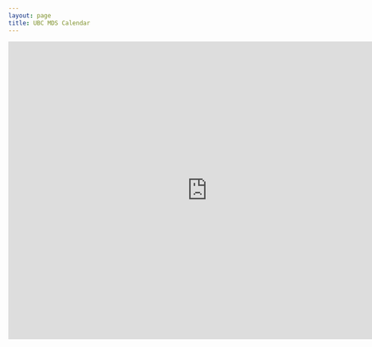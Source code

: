 ```yaml
---
layout: page
title: UBC MDS Calendar
---
```


<iframe src="https://calendar.google.com/calendar/embed?showTitle=0&amp;showPrint=0&amp;showCalendars=0&amp;showTz=0&amp;mode=WEEK&amp;height=600&amp;wkst=1&amp;bgcolor=%23FFFFFF&amp;src=7mfpluc2hrdcbvko25bd6n2130%40group.calendar.google.com&amp;color=%23182C57&amp;ctz=America%2FLos_Angeles" style="border-width:0" width="800" height="600" frameborder="0" scrolling="no"></iframe>
